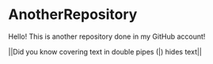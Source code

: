 # AnotherRepository

Hello! This is another repository done in my GitHub account!

||Did you know covering text in double pipes (|) hides text||
